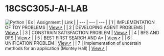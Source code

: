 # 18CSC305J-AI-LAB 
![Python](https://img.shields.io/badge/Python-FFD43B?style=for-the-badge&logo=python&logoColor=blue)
| Ex | Assignment | Link |
| --- | --- | --- |
| 1 | IMPLEMENTATION OF TOY PROBLEMS | [View➚](./EXP1) |
| 2 | DEVELOPING AGENT PROBLEMS | [View➚](./EXP2) |
| 3 | CONSTRAIN SATISFACTION PROBLEM | [View➚](./EXP3) |
| 4 | BFS AND DFS | [View➚](./EXP4) |
| 5 | BEST FIRST SEARCH AND A* | [View➚](./EXP5) |
| 6 | UNIFICATION PROBLEM | [View➚](./EXP6) |
| 7 | Implementation of uncertain methods for an application (Montey Hall) | [View➚](./EXP7) |

